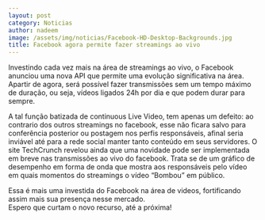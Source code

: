 ```yaml
---
layout: post
category: Noticias
author: nadeem
image: /assets/img/noticias/Facebook-HD-Desktop-Backgrounds.jpg
title: Facebook agora permite fazer streamings ao vivo
---
```


Investindo cada vez mais na área de streamings ao vivo, o Facebook anunciou uma nova API que permite uma evolução significativa na área. 
Apartir de agora, será possível fazer transmissões sem um tempo máximo de duração, ou seja, vídeos ligados 24h por dia e que podem durar para sempre.

A tal função batizada de continuous Live Video, tem apenas um defeito: ao contrario dos outros streamings no facebook, esse não ficara salvo para conferência posterior ou postagem nos perfis responsáveis, afinal seria inviável até para a rede social manter tanto conteúdo em seus servidores.
O site TechCrunch revelou ainda que uma novidade pode ser implementada em breve nas transmissões ao vivo do facebook. 
Trata se de um gráfico de desempenho em forma de onda que mostra aos responsáveis pelo vídeo em quais momentos do streamings o vídeo “Bombou” em público.

Essa é mais uma investida do Facebook na área de videos, fortificando assim mais sua presença nesse mercado.<br>
Espero que curtam o novo recurso, até a próxima!